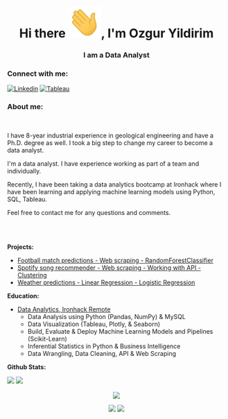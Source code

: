 <h1 align="center">Hi there <img src="Hi.gif" width="75px">, I'm Ozgur Yildirim</h1>
<h3 align="center">I am a Data Analyst</h3>

<h3 align="left">Connect with me:</h3>

[![Linkedin](https://img.shields.io/badge/LinkedIn-0077B5?style=for-the-badge&logo=linkedin&logoColor=white)](https://www.linkedin.com/in/ltozguryildirim/) 
[![Tableau](https://img.shields.io/badge/Tableau-2d4b65?style=for-the-badge&logo=Tableau&logoColor=E97627)](https://public.tableau.com/app/profile/levent.taylan.ozgur.yildirim#!/)

<h3 align="left">About me:</h3>

<br>
<p>I have 8-year industrial experience in geological engineering and have a Ph.D. degree as well. I took a big step to change my career to become a data analyst. </p>
<p>I'm a data analyst. I have experience working as part of a team and individually. </p>
<p>Recently, I have been taking a data analytics bootcamp at Ironhack where I have been learning and applying machine learning models using Python, SQL, Tableau. </p>
<p>Feel free to contact me for any questions and comments.</p>
<br><br>

<strong>Projects:</strong> <br>
 * [Football match predictions - Web scraping - RandomForestClassifier](https://github.com/ltaylanozgur/Football_Match_Predictions)
 * [Spotify song recommender - Web scraping - Working with API - Clustering](https://github.com/ltaylanozgur/Spotify_Song_Recommender)
 * [Weather predictions - Linear Regression - Logistic Regression](https://github.com/ltaylanozgur/Weather_Predictions)

<strong>Education:</strong> <br>
 
  * [Data Analytics, Ironhack Remote](https://www.credential.net/728e9da3-9bcb-4e59-88ee-1b2f2ef503e0#gs.i4gsjg)
    - Data Analysis using Python (Pandas, NumPy) & MySQL
    - Data Visualization (Tableau, Plotly, & Seaborn)
    - Build, Evaluate & Deploy Machine Learning Models and Pipelines (Scikit-Learn)
    - Inferential Statistics in Python & Business Intelligence
    - Data Wrangling, Data Cleaning, API & Web Scraping

**Github Stats:**

![](https://visitor-badge.glitch.me/badge?page_id=ltaylanozgur.ltaylanozgur)
![](https://img.shields.io/github/followers/ltaylanozgur?style=social)

<p align="center">
  <a href="https://github.com/ltaylanozgur"><span>
    <img align="center" src="https://github-profile-summary-cards.vercel.app/api/cards/profile-details?username=ltaylanozgur&theme=dracula" />
    </span></a>
</p>

<p align="center">
  
  <img src="https://github-readme-stats.vercel.app/api?username=ltaylanozgur&count_private=true&show_icons=true&theme=dracula&line_height=33">
  <img src="https://github-readme-stats.vercel.app/api/top-langs/?username=ltaylanozgur&langs_count=8&count_private=true&theme=dracula&line_height=10">

</p>

<!--
**ltaylanozgur/ltaylanozgur** is a ✨ _special_ ✨ repository because its `README.md` (this file) appears on your GitHub profile.

Here are some ideas to get you started:

- 🔭 I’m currently working on ...
- 🌱 I’m currently learning ...
- 👯 I’m looking to collaborate on ...
- 🤔 I’m looking for help with ...
- 💬 Ask me about ...
- 📫 How to reach me: ...
- 😄 Pronouns: ...
- ⚡ Fun fact: ...
-->
